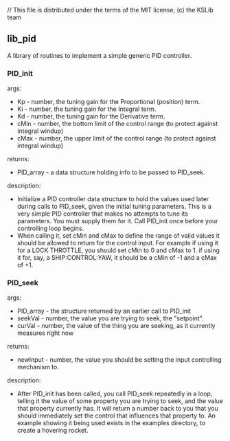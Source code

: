 // This file is distributed under the terms of the MIT license, (c) the KSLib team

## lib_pid

A library of routines to implement a simple generic PID controller.

### PID_init

args:
  * Kp - number, the tuning gain for the Proportional (position) term.
  * Ki - number, the tuning gain for the Integral term.
  * Kd - number, the tuning gain for the Derivative term.
  * cMin - number, the bottom limit of the control range (to protect against integral windup)
  * cMax - number, the upper limit of the control range (to protect against integral windup)

returns:
  * PID_array - a data structure holding info to be passed to PID_seek.

description:
  * Initialize a PID controller data structure to hold the
    values used later during calls to PID_seek, given the
    initial tuning parameters.  This is a very simple PID controller
    that makes no attempts to tune its parameters.  You must supply them
    for it.  Call PID_init once before your controlling loop begins.
  * When calling it, set cMin and cMax to define the range of valid values
    it should be allowed to return for the control input.  For example if
    using it for a LOCK THROTTLE, you should set cMin to 0 and cMax to 1.
    if using it for, say, a SHIP:CONTROL:YAW, it should be a cMin of -1
    and a cMax of +1.

### PID_seek

args:
  * PID_array - the structure returned by an earlier call to PID_init
  * seekVal - number, the value you are trying to seek, the "setpoint".
  * curVal - number, the value of the thing you are seeking, as it
    currently measures right now

returns:
  * newInput - number, the value you should be setting the
    input controlling mechanism to.

description:
  * After PID_init has been called, you call PID_seek repeatedly in a
    loop, telling it the value of some property you are trying to
    seek, and the value that property currently has.  It will return
    a number back to you that you should immediately set the control
    that influences that property to.  An example showing it being
    used exists in the examples directory, to create a hovering rocket.
